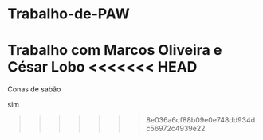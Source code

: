 # Trabalho-de-PAW
Trabalho com Marcos Oliveira e César Lobo
<<<<<<< HEAD
=======

Conas de sabão

sim
>>>>>>> 8e036a6cf88b09e0e748dd934dc56972c4939e22
